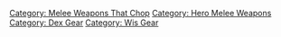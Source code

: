 [Category: Melee Weapons That
Chop](Category:_Melee_Weapons_That_Chop "wikilink") [Category: Hero
Melee Weapons](Category:_Hero_Melee_Weapons "wikilink") [Category: Dex
Gear](Category:_Dex_Gear "wikilink") [Category: Wis
Gear](Category:_Wis_Gear "wikilink")

